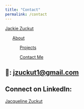 ```yaml
---
title: "Contact"
permalink: /contact
---
```


<head>
    <title>Contact Me</title>
    <link rel="stylesheet" href="assets/css/style.css">
  </head>
  <body>
    <nav class = "navbar">
      <a href="#" class="logo">Jackie Zuckut</a>
            <ul class="navlinks">
                <u1 class="navitem"><a href="about">About</a></u1>
                <ul class="navitem"><a href="projects">Projects</a></ul>
                <ul class="navitem"><a class="current" href="contact">Contact Me</a></ul>
            </ul>
        </ul>
    </nav>
</body>


## 📧: jzuckut1@gmail.com   
    

## Connect on LinkedIn:


<script type="text/javascript" src="https://platform.linkedin.com/badges/js/profile.js"></script>
<div class="LI-profile-badge" data-version="v1" data-size="medium" data-locale="en_US" data-type="horizontal" data-theme="light" data-vanity="jacqueline-zuckut"><a class="LI-simple-link" href='https://www.linkedin.com/in/jacqueline-zuckut?trk=profile-badge'>Jacqueline Zuckut</a></div>
